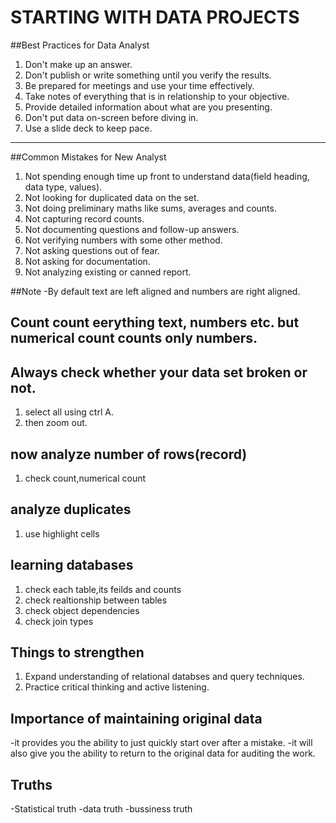 # **STARTING WITH DATA PROJECTS**

##Best Practices for Data Analyst

1. Don't make up an answer.
2. Don't publish or write something until you verify the results.
3. Be prepared for meetings and use your time effectively.
4. Take notes of everything that is in relationship to your objective.
5. Provide detailed information about what are you presenting.
6. Don't put data on-screen before diving in.
7. Use a slide deck to keep pace.

---

##Common Mistakes for New Analyst

1. Not spending enough time up front to understand data(field heading, data type, values).
2. Not looking for duplicated data on the set.
3. Not doing preliminary maths like sums, averages and counts.
4. Not capturing record counts.
5. Not documenting questions and follow-up answers.
6. Not verifying numbers with some other method.
7. Not asking questions out of fear.
8. Not asking for documentation.
9. Not analyzing existing or canned report.

##Note -By default text are left aligned and numbers are right aligned.

## Count count eerything text, numbers etc. but numerical count counts only numbers.

## Always check whether your data set broken or not.

1. select all using ctrl A.
2. then zoom out.

## now analyze number of rows(record)
1. check count,numerical count

## analyze duplicates
1. use highlight cells

## learning databases

1. check each table,its feilds and counts
2. check realtionship between tables
3. check object dependencies
4. check join types 


## Things to strengthen
1. Expand understanding of relational databses and query techniques.
2. Practice critical thinking and active listening.

## Importance of maintaining original data
-it provides you the ability to just quickly start over after a mistake.
-it will also give you the ability to return to the original data for auditing the work.

## Truths
-Statistical truth
-data truth
-bussiness truth










